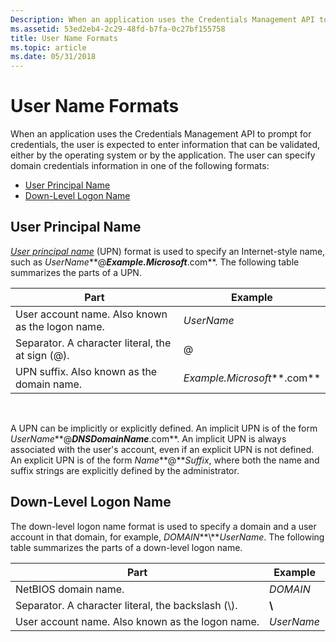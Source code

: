 ```yaml
---
Description: When an application uses the Credentials Management API to prompt for credentials, the user is expected to enter information that can be validated, either by the operating system or by the application.
ms.assetid: 53ed2eb4-2c29-48fd-b7fa-0c27bf155758
title: User Name Formats
ms.topic: article
ms.date: 05/31/2018
---
```


# User Name Formats

When an application uses the Credentials Management API to prompt for credentials, the user is expected to enter information that can be validated, either by the operating system or by the application. The user can specify domain credentials information in one of the following formats:

-   [User Principal Name](#user-principal-name)
-   [Down-Level Logon Name](#down-level-logon-name)

## User Principal Name

[*User principal name*](https://msdn.microsoft.com/en-us/library/ms721629(v=VS.85).aspx) (UPN) format is used to specify an Internet-style name, such as *UserName***\@***Example.Microsoft***.com**. The following table summarizes the parts of a UPN.



| Part                                                        | Example                                |
|-------------------------------------------------------------|----------------------------------------|
| User account name. Also known as the logon name.<br/> | *UserName*<br/>                  |
| Separator. A character literal, the at sign (@).<br/> | @<br/>                           |
| UPN suffix. Also known as the domain name.<br/>       | *Example.Microsoft***.com**<br/> |



 

A UPN can be implicitly or explicitly defined. An implicit UPN is of the form *UserName***\@***DNSDomainName***.com**. An implicit UPN is always associated with the user's account, even if an explicit UPN is not defined. An explicit UPN is of the form *Name***\@***Suffix*, where both the name and suffix strings are explicitly defined by the administrator.

## Down-Level Logon Name

The down-level logon name format is used to specify a domain and a user account in that domain, for example, *DOMAIN***\\***UserName*. The following table summarizes the parts of a down-level logon name.



| Part                                                           | Example               |
|----------------------------------------------------------------|-----------------------|
| NetBIOS domain name.<br/>                                | *DOMAIN*<br/>   |
| Separator. A character literal, the backslash (\\).<br/> | **\\**<br/>     |
| User account name. Also known as the logon name.<br/>    | *UserName*<br/> |



 

 

 




